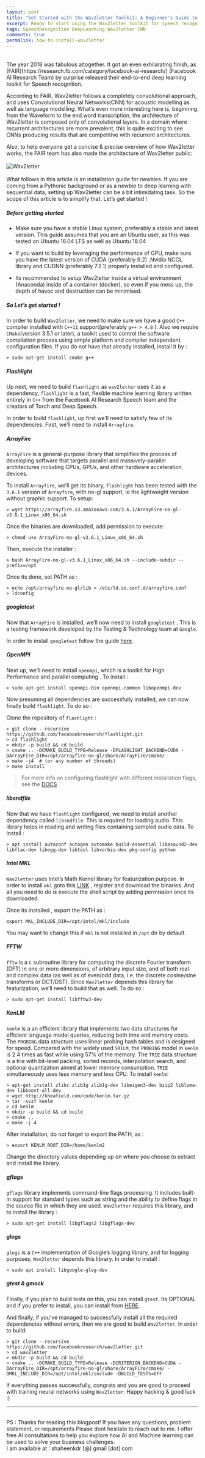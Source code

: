 ```yaml
---
layout: post
title: "Get Started with the Wav2letter Toolkit: A Beginner's Guide to Installing and Configuring Wav2letter"
excerpt: Ready to start using the Wav2letter toolkit for speech recognition? This beginner-friendly guide will help you install and configure Wav2letter quickly and easily, with step-by-step instructions and helpful tips for optimizing your setup. Get started now and take your speech recognition skills to the next level with Wav2letter!
tags: SpeechRecognition DeepLearning Wav2letter CNN
comments: true
permalink: how-to-install-wav2letter
---
```

<br>
The year 2018 was fabulous altogether. It got an even exhilarating finish, as [FAIR](https://research.fb.com/category/facebook-ai-research/) (Facebook AI Research Team) by surprise released their end-to-end deep learning toolkit for Speech recognition.

According to FAIR, Wav2letter follows a completely convolutional approach, and uses Convolutional Neural Networks(CNN) for acoustic modelling as well as language modelling. What’s even more interesting here is, beginning from the Waveform to the end word transcription, the architecture of Wav2letter is composed only of convolutional layers. In a domain where recurrent architectures are more prevalent, this is quite exciting to see CNNs producing results that are competitive with recurrent architectures.

Also, to help everyone get a concise & precise overview of how Wav2letter works, the FAIR team has also made the architecture of Wav2letter public:
<br>
<br>
![Wav2letter](https://raw.githubusercontent.com/shaheenkdr/shaheenkdr.github.io/master/images/arch.png
 "Architecture of Wav2letter")
 <br>
 <br>
 What follows in this article is an installation guide for newbies. If you are coming from a Pythonic background or as a newbie to deep learning with sequential data, setting up Wav2letter can be a bit intimidating task. So the scope of this article is to simplify that. Let’s get started !
 
##### Before getting started 

* Make sure you have a stable Linux system, preferably a stable and latest version. This guide assumes that you are an Ubuntu user, as this was tested on Ubuntu 16.04 LTS as well as Ubuntu 18.04

* If you want to build by leveraging the performance of GPU, make sure you have the latest version of CUDA (preferably 9.2) ,Nvidia NCCL library and CUDNN (preferably 7.2.1) properly installed and configured.

* Its recommended to setup Wav2letter inside a virtual environment (Anaconda) inside of a container (docker), so even if you mess up, the depth of havoc and destruction can be minimised.

##### So Let’s get started !



In order to build `Wav2letter`, we need to make sure we have a good `C++` compiler installed with `C++11` support(preferably `g++ > 4.8` ). Also we require `CMake`(version 3.5.1 or later), a toolkit used to control the software compilation process using simple platform and compiler independent configuration files. If you do not have that already installed, install it by :

```
> sudo apt-get install cmake g++
```

##### Flashlight 

Up next, we need to build `flashlight` as `wav2letter` uses it as a dependency, `flashlight` is a fast, flexible machine learning library written entirely in `C++` from the Facebook AI Research Speech team and the creators of Torch and Deep Speech.

In order to build `flashlight`, up first we’ll need to satisfy few of its dependencies. First, we’ll need to install `Arrayfire`.


##### ArrayFire

`ArrayFire` is a general-purpose library that simplifies the process of developing software that targets parallel and massively-parallel architectures including CPUs, GPUs, and other hardware acceleration devices.

To install `Arrayfire`, we’ll get its binary, `flashlight` has been tested with the `3.6.1` version of `Arrayfire`, with no-gl support, ie the lightweight version without graphic support. To setup:

```
> wget https://arrayfire.s3.amazonaws.com/3.6.1/ArrayFire-no-gl-v3.6.1_Linux_x86_64.sh

```

Once the binaries are downloaded, add permission to execute:

```
> chmod u+x ArrayFire-no-gl-v3.6.1_Linux_x86_64.sh
```

Then, execute the installer :

```
> bash ArrayFire-no-gl-v3.6.1_Linux_x86_64.sh --include-subdir --prefix=/opt

```

Once its done, set PATH as :

```
> echo /opt/arrayfire-no-gl/lib > /etc/ld.so.conf.d/arrayfire.conf
> ldconfig
```

##### googletest

Now that `ArrayFire` is installed, we’ll now need to install `googletest` . This is a testing framework developed by the Testing & Technology team at `Google`.

In order to install `googletest` follow the guide [here](https://www.eriksmistad.no/getting-started-with-google-test-on-ubuntu/).

##### OpenMPI

Next up, we’ll need to install `openmpi`, which is a toolkit for High Performance and parallel computing . To install :


```
> sudo apt-get install openmpi-bin openmpi-common libopenmpi-dev

```

Now presuming all dependencies are successfully installed, we can now finally build `flashlight`. To do so :


Clone the repository of `flashlight` :

```
> git clone --recursive https://github.com/facebookresearch/flashlight.git
> cd flashlight
> mkdir -p build && cd build
> cmake .. -DCMAKE_BUILD_TYPE=Release -DFLASHLIGHT_BACKEND=CUDA -DArrayFire_DIR=/opt/arrayfire-no-gl/share/ArrayFire/cmake/
> make -j4  # (or any number of threads)
> make install
```

> For more info on configuring flashlight with different installation flags, see the [DOCS](https://fl.readthedocs.io/en/latest/installation.html)

##### libsndfile

Now that we have `flashlight` configured, we need to install another dependency called `libsndfile`. This is required for loading audio. This library helps in reading and writing files containing sampled audio data. To Install :


```
> apt install autoconf autogen automake build-essential libasound2-dev libflac-dev libogg-dev libtool libvorbis-dev pkg-config python

```

##### Intel MKL

`Wav2letter` uses Intel’s Math Kernel library for featurization purpose. In order to install `mkl` goto this [LINK](https://software.intel.com/en-us/mkl/choose-download/linux) , register and download the binaries. And all you need to do is execute the shell script by adding permission once its downloaded.

Once its installed , export the PATH as :

```
export MKL_INCLUDE_DIR=/opt/intel/mkl/include 
```

You may want to change this if `mkl` is not installed in `/opt` dir by default.

##### FFTW

`fftw` is a `C` subroutine library for computing the discrete Fourier transform (DFT) in one or more dimensions, of arbitrary input size, and of both real and complex data (as well as of even/odd data, i.e. the discrete cosine/sine transforms or DCT/DST). Since `Wav2letter` depends this library for featurization, we’ll need to build that as well. To do so :

```
> sudo apt-get install libfftw3-dev
```

##### KenLM

`kenlm` is a an efficient library that implements two data structures for efficient language model queries, reducing both time and memory costs. The `PROBING` data structure uses linear probing hash tables and is designed for speed. Compared with the widely used `SRILM`, the `PROBING` model in `kenlm` is 2.4 times as fast while using 57% of the memory. The `TRIE` data structure is a trie with bit-level packing, sorted records, interpolation search, and optional quantization aimed at lower memory consumption. `TRIE` simultaneously uses less memory and less CPU. To install `kenlm`:


```
> apt-get install zlibc zlib1g zlib1g-dev libeigen3-dev bzip2 liblzma-dev libboost-all-dev
> wget http://kheafield.com/code/kenlm.tar.gz
> tar -xvzf kenlm
> cd kenlm
> mkdir -p build && cd build
> cmake ..
> make -j 4
```

After installation, do not forget to export the PATH, as :

```
> export KENLM_ROOT_DIR=/home/kenlm2
```

Change the directory values depending up on where you choose to extract and install the library.

##### gflags

`gflags` library implements command-line flags processing. It includes built-in support for standard types such as string and the ability to define flags in the source file in which they are used. `Wav2letter` requires this library, and to install the library :

```
> sudo apt-get install libgflags2 libgflags-dev

```

##### glogs

`glogs` is a `C++` implementation of Google’s logging library, and for logging purposes, `Wav2letter` depends this library. In order to install :

```
> sudo apt install libgoogle-glog-dev
```

##### gtest & gmock

Finally, if you plan to build tests on this, you can install `gtest`. Its OPTIONAL and if you prefer to install, you can install from [HERE](https://github.com/google/googletest).


And finally, if you’ve managed to successfully install all the required dependencies without errors, then we are good to build `Wav2letter`. In order to build:

```
> git clone --recursive https://github.com/facebookresearch/wav2letter.git
> cd wav2letter
> mkdir -p build && cd build
> cmake .. -DCMAKE_BUILD_TYPE=Release -DCRITERION_BACKEND=CUDA -DArrayFire_DIR=/opt/arrayfire-no-gl/share/ArrayFire/cmake/ -DMKL_INCLUDE_DIR=/opt/intel/mkl/include -DBUILD_TESTS=OFF
```

If everything passes successfully, congrats and you are good to proceed with training neural networks using `Wav2letter`. Happy hacking & good luck :)
<hr>
<br>
<div class="reachout"> 
PS : Thanks for reading this blogpost! If you have any questions, problem statement, or requirements
Please dont hesitate to reach out to me. I offer free AI consultations to help you explore how AI and
Machine learning can be used to solve your business challenges. <br>
I am available at : shaheenkdr [@] gmail [dot] com
</div>
